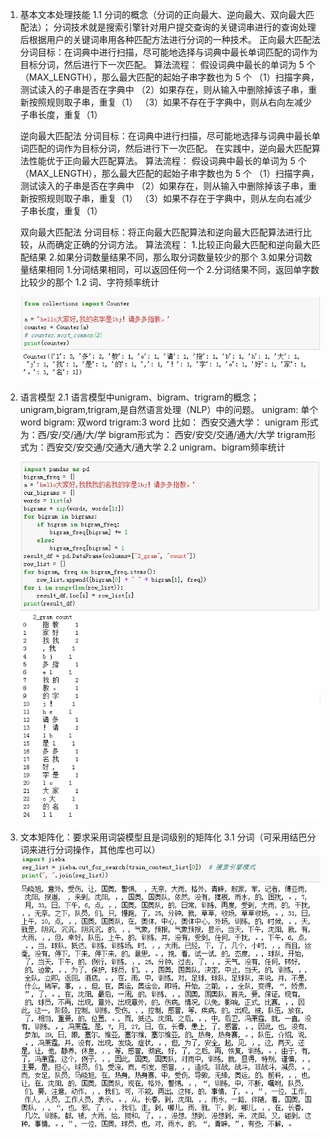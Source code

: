1. 基本文本处理技能
  1.1 分词的概念（分词的正向最大、逆向最大、双向最大匹配法）；
    分词技术就是搜索引擎针对用户提交查询的关键词串进行的查询处理后根据用户的关键词串用各种匹配方法进行分词的一种技术。
    正向最大匹配法
    分词目标：在词典中进行扫描，尽可能地选择与词典中最长单词匹配的词作为目标分词，然后进行下一次匹配。 
    算法流程：
    假设词典中最长的单词为 5 个（MAX_LENGTH），那么最大匹配的起始子串字数也为 5 个
    （1）扫描字典，测试读入的子串是否在字典中
    （2）如果存在，则从输入中删除掉该子串，重新按照规则取子串，重复（1）
    （3）如果不存在于字典中，则从右向左减少子串长度，重复（1） 

    逆向最大匹配法
    分词目标：在词典中进行扫描，尽可能地选择与词典中最长单词匹配的词作为目标分词，然后进行下一次匹配。
    在实践中，逆向最大匹配算法性能优于正向最大匹配算法。 
    算法流程：
    假设词典中最长的单词为 5 个（MAX_LENGTH），那么最大匹配的起始子串字数也为 5 个
    （1）扫描字典，测试读入的子串是否在字典中
    （2）如果存在，则从输入中删除掉该子串，重新按照规则取子串，重复（1）
    （3）如果不存在于字典中，则从左向右减少子串长度，重复（1） 

    双向最大匹配法
    分词目标：将正向最大匹配算法和逆向最大匹配算法进行比较，从而确定正确的分词方法。 
    算法流程：
    1.比较正向最大匹配和逆向最大匹配结果
    2.如果分词数量结果不同，那么取分词数量较少的那个
    3.如果分词数量结果相同 
      1.分词结果相同，可以返回任何一个
      2.分词结果不同，返回单字数比较少的那个
  1.2 词、字符频率统计
    
    ![img](https://github.com/lbj000/nlp/blob/master/unigram.png)
2. 语言模型
  2.1 语言模型中unigram、bigram、trigram的概念；
    unigram,bigram,trigram,是自然语言处理（NLP）中的问题。
    unigram: 单个word 
    bigram: 双word
    trigram:3 word
    比如：
    西安交通大学：
    unigram 形式为：西/安/交/通/大/学
    bigram形式为： 西安/安交/交通/通大/大学
    trigram形式为：西安交/安交通/交通大/通大学
  2.2 unigram、bigram频率统计
    
    ![img](https://github.com/lbj000/nlp/blob/master/bigram.png)
3. 文本矩阵化：要求采用词袋模型且是词级别的矩阵化
  3.1 分词（可采用结巴分词来进行分词操作，其他库也可以）
    ![img](https://github.com/lbj000/nlp/blob/master/分词.png)

